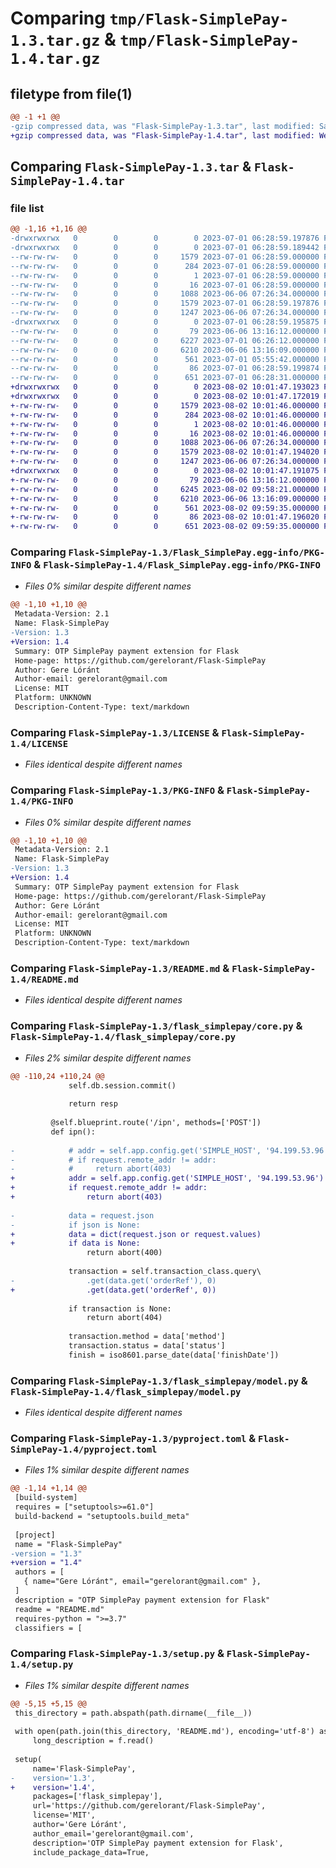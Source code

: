 # Comparing `tmp/Flask-SimplePay-1.3.tar.gz` & `tmp/Flask-SimplePay-1.4.tar.gz`

## filetype from file(1)

```diff
@@ -1 +1 @@
-gzip compressed data, was "Flask-SimplePay-1.3.tar", last modified: Sat Jul  1 06:28:59 2023, max compression
+gzip compressed data, was "Flask-SimplePay-1.4.tar", last modified: Wed Aug  2 10:01:47 2023, max compression
```

## Comparing `Flask-SimplePay-1.3.tar` & `Flask-SimplePay-1.4.tar`

### file list

```diff
@@ -1,16 +1,16 @@
-drwxrwxrwx   0        0        0        0 2023-07-01 06:28:59.197876 Flask-SimplePay-1.3/
-drwxrwxrwx   0        0        0        0 2023-07-01 06:28:59.189442 Flask-SimplePay-1.3/Flask_SimplePay.egg-info/
--rw-rw-rw-   0        0        0     1579 2023-07-01 06:28:59.000000 Flask-SimplePay-1.3/Flask_SimplePay.egg-info/PKG-INFO
--rw-rw-rw-   0        0        0      284 2023-07-01 06:28:59.000000 Flask-SimplePay-1.3/Flask_SimplePay.egg-info/SOURCES.txt
--rw-rw-rw-   0        0        0        1 2023-07-01 06:28:59.000000 Flask-SimplePay-1.3/Flask_SimplePay.egg-info/dependency_links.txt
--rw-rw-rw-   0        0        0       16 2023-07-01 06:28:59.000000 Flask-SimplePay-1.3/Flask_SimplePay.egg-info/top_level.txt
--rw-rw-rw-   0        0        0     1088 2023-06-06 07:26:34.000000 Flask-SimplePay-1.3/LICENSE
--rw-rw-rw-   0        0        0     1579 2023-07-01 06:28:59.197876 Flask-SimplePay-1.3/PKG-INFO
--rw-rw-rw-   0        0        0     1247 2023-06-06 07:26:34.000000 Flask-SimplePay-1.3/README.md
-drwxrwxrwx   0        0        0        0 2023-07-01 06:28:59.195875 Flask-SimplePay-1.3/flask_simplepay/
--rw-rw-rw-   0        0        0       79 2023-06-06 13:16:12.000000 Flask-SimplePay-1.3/flask_simplepay/__init__.py
--rw-rw-rw-   0        0        0     6227 2023-07-01 06:26:12.000000 Flask-SimplePay-1.3/flask_simplepay/core.py
--rw-rw-rw-   0        0        0     6210 2023-06-06 13:16:09.000000 Flask-SimplePay-1.3/flask_simplepay/model.py
--rw-rw-rw-   0        0        0      561 2023-07-01 05:55:42.000000 Flask-SimplePay-1.3/pyproject.toml
--rw-rw-rw-   0        0        0       86 2023-07-01 06:28:59.199874 Flask-SimplePay-1.3/setup.cfg
--rw-rw-rw-   0        0        0      651 2023-07-01 06:28:31.000000 Flask-SimplePay-1.3/setup.py
+drwxrwxrwx   0        0        0        0 2023-08-02 10:01:47.193023 Flask-SimplePay-1.4/
+drwxrwxrwx   0        0        0        0 2023-08-02 10:01:47.172019 Flask-SimplePay-1.4/Flask_SimplePay.egg-info/
+-rw-rw-rw-   0        0        0     1579 2023-08-02 10:01:46.000000 Flask-SimplePay-1.4/Flask_SimplePay.egg-info/PKG-INFO
+-rw-rw-rw-   0        0        0      284 2023-08-02 10:01:46.000000 Flask-SimplePay-1.4/Flask_SimplePay.egg-info/SOURCES.txt
+-rw-rw-rw-   0        0        0        1 2023-08-02 10:01:46.000000 Flask-SimplePay-1.4/Flask_SimplePay.egg-info/dependency_links.txt
+-rw-rw-rw-   0        0        0       16 2023-08-02 10:01:46.000000 Flask-SimplePay-1.4/Flask_SimplePay.egg-info/top_level.txt
+-rw-rw-rw-   0        0        0     1088 2023-06-06 07:26:34.000000 Flask-SimplePay-1.4/LICENSE
+-rw-rw-rw-   0        0        0     1579 2023-08-02 10:01:47.194020 Flask-SimplePay-1.4/PKG-INFO
+-rw-rw-rw-   0        0        0     1247 2023-06-06 07:26:34.000000 Flask-SimplePay-1.4/README.md
+drwxrwxrwx   0        0        0        0 2023-08-02 10:01:47.191075 Flask-SimplePay-1.4/flask_simplepay/
+-rw-rw-rw-   0        0        0       79 2023-06-06 13:16:12.000000 Flask-SimplePay-1.4/flask_simplepay/__init__.py
+-rw-rw-rw-   0        0        0     6245 2023-08-02 09:58:21.000000 Flask-SimplePay-1.4/flask_simplepay/core.py
+-rw-rw-rw-   0        0        0     6210 2023-06-06 13:16:09.000000 Flask-SimplePay-1.4/flask_simplepay/model.py
+-rw-rw-rw-   0        0        0      561 2023-08-02 09:59:35.000000 Flask-SimplePay-1.4/pyproject.toml
+-rw-rw-rw-   0        0        0       86 2023-08-02 10:01:47.196020 Flask-SimplePay-1.4/setup.cfg
+-rw-rw-rw-   0        0        0      651 2023-08-02 09:59:35.000000 Flask-SimplePay-1.4/setup.py
```

### Comparing `Flask-SimplePay-1.3/Flask_SimplePay.egg-info/PKG-INFO` & `Flask-SimplePay-1.4/Flask_SimplePay.egg-info/PKG-INFO`

 * *Files 0% similar despite different names*

```diff
@@ -1,10 +1,10 @@
 Metadata-Version: 2.1
 Name: Flask-SimplePay
-Version: 1.3
+Version: 1.4
 Summary: OTP SimplePay payment extension for Flask
 Home-page: https://github.com/gerelorant/Flask-SimplePay
 Author: Gere Lóránt
 Author-email: gerelorant@gmail.com
 License: MIT
 Platform: UNKNOWN
 Description-Content-Type: text/markdown
```

### Comparing `Flask-SimplePay-1.3/LICENSE` & `Flask-SimplePay-1.4/LICENSE`

 * *Files identical despite different names*

### Comparing `Flask-SimplePay-1.3/PKG-INFO` & `Flask-SimplePay-1.4/PKG-INFO`

 * *Files 0% similar despite different names*

```diff
@@ -1,10 +1,10 @@
 Metadata-Version: 2.1
 Name: Flask-SimplePay
-Version: 1.3
+Version: 1.4
 Summary: OTP SimplePay payment extension for Flask
 Home-page: https://github.com/gerelorant/Flask-SimplePay
 Author: Gere Lóránt
 Author-email: gerelorant@gmail.com
 License: MIT
 Platform: UNKNOWN
 Description-Content-Type: text/markdown
```

### Comparing `Flask-SimplePay-1.3/README.md` & `Flask-SimplePay-1.4/README.md`

 * *Files identical despite different names*

### Comparing `Flask-SimplePay-1.3/flask_simplepay/core.py` & `Flask-SimplePay-1.4/flask_simplepay/core.py`

 * *Files 2% similar despite different names*

```diff
@@ -110,24 +110,24 @@
             self.db.session.commit()
 
             return resp
 
         @self.blueprint.route('/ipn', methods=['POST'])
         def ipn():
 
-            # addr = self.app.config.get('SIMPLE_HOST', '94.199.53.96')
-            # if request.remote_addr != addr:
-            #     return abort(403)
+            addr = self.app.config.get('SIMPLE_HOST', '94.199.53.96')
+            if request.remote_addr != addr:
+                return abort(403)
 
-            data = request.json
-            if json is None:
+            data = dict(request.json or request.values)
+            if data is None:
                 return abort(400)
 
             transaction = self.transaction_class.query\
-                .get(data.get('orderRef'), 0)
+                .get(data.get('orderRef', 0))
 
             if transaction is None:
                 return abort(404)
 
             transaction.method = data['method']
             transaction.status = data['status']
             finish = iso8601.parse_date(data['finishDate'])
```

### Comparing `Flask-SimplePay-1.3/flask_simplepay/model.py` & `Flask-SimplePay-1.4/flask_simplepay/model.py`

 * *Files identical despite different names*

### Comparing `Flask-SimplePay-1.3/pyproject.toml` & `Flask-SimplePay-1.4/pyproject.toml`

 * *Files 1% similar despite different names*

```diff
@@ -1,14 +1,14 @@
 [build-system]
 requires = ["setuptools>=61.0"]
 build-backend = "setuptools.build_meta"
 
 [project]
 name = "Flask-SimplePay"
-version = "1.3"
+version = "1.4"
 authors = [
   { name="Gere Lóránt", email="gerelorant@gmail.com" },
 ]
 description = "OTP SimplePay payment extension for Flask"
 readme = "README.md"
 requires-python = ">=3.7"
 classifiers = [
```

### Comparing `Flask-SimplePay-1.3/setup.py` & `Flask-SimplePay-1.4/setup.py`

 * *Files 1% similar despite different names*

```diff
@@ -5,15 +5,15 @@
 this_directory = path.abspath(path.dirname(__file__))
 
 with open(path.join(this_directory, 'README.md'), encoding='utf-8') as f:
     long_description = f.read()
 
 setup(
     name='Flask-SimplePay',
-    version='1.3',
+    version='1.4',
     packages=['flask_simplepay'],
     url='https://github.com/gerelorant/Flask-SimplePay',
     license='MIT',
     author='Gere Lóránt',
     author_email='gerelorant@gmail.com',
     description='OTP SimplePay payment extension for Flask',
     include_package_data=True,
```

